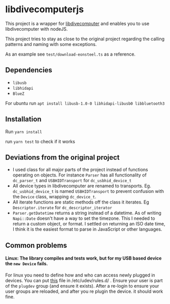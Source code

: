 # libdivecomputerjs

This project is a wrapper for [libdivecomputer](https://www.libdivecomputer.org/) and enables you to use libdivecomputer with nodeJS.

This project tries to stay as close to the original project regarding the calling patterns and naming with some exceptions.

As an example see `test/download-eonsteel.ts` as a reference.

## Dependencies

-   `libusb`
-   `libhidapi`
-   `BlueZ`

For ubuntu run `apt install libusb-1.0-0 libhidapi-libusb0 libbluetooth3`

## Installation

Run `yarn install`

run `yarn test` to check if it works

## Deviations from the original project

-   I used class for all major parts of the project instead of functions operating on objects. For instance `Parser` has all functionality of `dc_parser_t` and `USBHIDTransport` for `dc_usbhid_device_t`
-   All device types in libdivecomputer are renamed to transports. Eg. `dc_usbhid_device_t` is named `USBHIDTransport` to prevent confusion with the `Device` class, wrapping `dc_device_t`.
-   All iterate functions are static methods off the class it iterates. Eg `Descriptor.iterate` for `dc_descriptor_iterator`
-   `Parser.getDatetime` returns a string instead of a datetime. As of writing `Napi::Date` doesn't have a way to set the timezone. This I needed to return a custom object, or format. I settled on returning an ISO date time, I think it is the easiest format to parse in JavaScript or other languages.

## Common problems

#### Linux: The library compiles and tests work, but for my USB based device the `new Device` fails.

For linux you need to define how and who can access newly plugged in devices. You can put [this](https://github.com/libdivecomputer/libdivecomputer/blob/master/contrib/udev/libdivecomputer.rules) file in /etc/udev/rules.d/ . Ensure your user is part of the `plugdev` group (and ensure it exists). After a re-login to ensure your user groups are reloaded, and after you re plugin the device. it should work fine.
